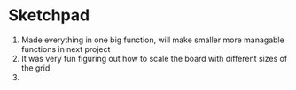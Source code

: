 # Sketchpad

1. Made everything in one big function, will make smaller more managable functions in next project
2. It was very fun figuring out how to scale the board with different sizes of the grid. 
3. 
